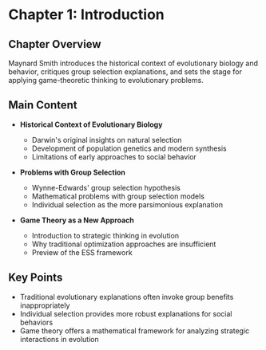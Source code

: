 # Chapter 1: Introduction

## Chapter Overview
Maynard Smith introduces the historical context of evolutionary biology and behavior, critiques group selection explanations, and sets the stage for applying game-theoretic thinking to evolutionary problems.

## Main Content
- **Historical Context of Evolutionary Biology**
  - Darwin's original insights on natural selection
  - Development of population genetics and modern synthesis
  - Limitations of early approaches to social behavior

- **Problems with Group Selection**
  - Wynne-Edwards' group selection hypothesis
  - Mathematical problems with group selection models
  - Individual selection as the more parsimonious explanation

- **Game Theory as a New Approach**
  - Introduction to strategic thinking in evolution
  - Why traditional optimization approaches are insufficient
  - Preview of the ESS framework

## Key Points
- Traditional evolutionary explanations often invoke group benefits inappropriately
- Individual selection provides more robust explanations for social behaviors
- Game theory offers a mathematical framework for analyzing strategic interactions in evolution